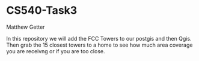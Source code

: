 # CS540-Task3
Matthew Getter

In this repository we will add the FCC Towers to our postgis and then Qgis. Then grab the 15 closest towers to a home to see how much area coverage you are receivng or if you are too close.
